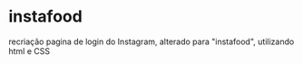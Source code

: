 # instafood
recriação pagina de login do Instagram, alterado para "instafood", utilizando html e CSS
